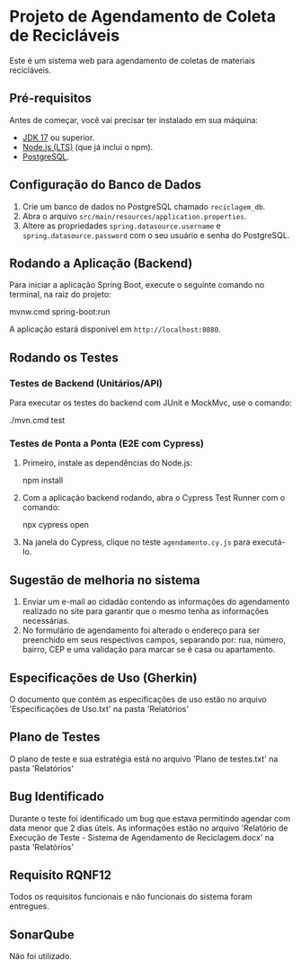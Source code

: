 # Projeto de Agendamento de Coleta de Recicláveis

Este é um sistema web para agendamento de coletas de materiais recicláveis.

## Pré-requisitos

Antes de começar, você vai precisar ter instalado em sua máquina:
- [JDK 17](https://adoptium.net/) ou superior.
- [Node.js (LTS)](https://nodejs.org/en/) (que já inclui o npm).
- [PostgreSQL](https://www.postgresql.org/download/).

## Configuração do Banco de Dados

1. Crie um banco de dados no PostgreSQL chamado `reciclagem_db`.
2. Abra o arquivo `src/main/resources/application.properties`.
3. Altere as propriedades `spring.datasource.username` e `spring.datasource.password` com o seu usuário e senha do PostgreSQL.

## Rodando a Aplicação (Backend)

Para iniciar a aplicação Spring Boot, execute o seguinte comando no terminal, na raiz do projeto:

mvnw.cmd spring-boot:run

A aplicação estará disponível em `http://localhost:8080`.

## Rodando os Testes

### Testes de Backend (Unitários/API)

Para executar os testes do backend com JUnit e MockMvc, use o comando:

./mvn.cmd test

### Testes de Ponta a Ponta (E2E com Cypress)

1. Primeiro, instale as dependências do Node.js:
   
    npm install
   
2. Com a aplicação backend rodando, abra o Cypress Test Runner com o comando:
   
   npx cypress open
   
3. Na janela do Cypress, clique no teste `agendamento.cy.js` para executá-lo.

## Sugestão de melhoria no sistema

1. Enviar um e-mail ao cidadão contendo as informações do agendamento realizado no site para garantir que o mesmo tenha as informações necessárias.
2. No formulário de agendamento foi alterado o endereço para ser preenchido em seus respectivos campos, separando por: rua, número, bairro, CEP e uma validação para marcar se é casa ou apartamento.

## Especificações de Uso (Gherkin)

O documento que contém as especificações de uso estão no arquivo 'Especificações de Uso.txt' na pasta 'Relatórios'

## Plano de Testes

O plano de teste e sua estratégia está no arquivo 'Plano de testes.txt' na pasta 'Relatórios'

## Bug Identificado

Durante o teste foi identificado um bug que estava permitindo agendar com data menor que 2 dias úteis.
As informações estão no arquivo 'Relatório de Execução de Teste - Sistema de Agendamento de Reciclagem.docx' na pasta 'Relatórios'

## Requisito RQNF12

Todos os requisitos funcionais e não funcionais do sistema foram entregues.

## SonarQube 
Não foi utilizado.
